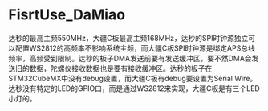 # FisrtUse_DaMiao
达秒的最高主频550MHz，大疆C板最高主频168MHz，达秒的SPI时钟源独立可以配置WS2812的高频率不影响系统主频，而大疆C板SPI时钟源是绑定APS总线频率，高频受到限制。达秒的板子DMA发送前要有发送缓冲区，要不然DMA会发送旧的数据，陀螺仪接收数据也是要有接收缓冲区。达秒的板子在STM32CubeMX中没有debug设置，而大疆C板有debug要设置为Serial Wire。达秒没有特定的LED的GPIO口，而是通过WS2812来实现，大疆C板是有三个LED小灯的。
